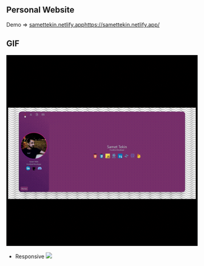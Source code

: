 ## Personal Website

Demo => [samettekin.netlify.app](https://samettekin.netlify.app/)https://samettekin.netlify.app/

## GIF
![](https://github.com/samettekin01/personal-website/blob/master/main.gif)

- Responsive
![](https://github.com/samettekin01/personal-website/blob/master/responsive.gif)
